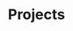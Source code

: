 ---
title: "Projects"
meta_title: ""
description: "Some things that I did for work or just for fun"
---